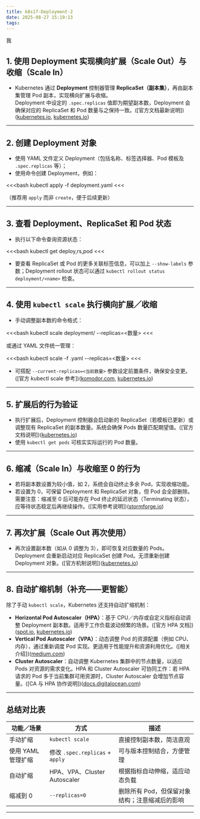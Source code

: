 ```yaml
---
title: k8s17-Deployment-2
date: 2025-08-27 15:19:13
tags:
---
```



我

## 1. 使用 Deployment 实现横向扩展（Scale Out）与收缩（Scale In）

- Kubernetes 通过 **Deployment** 控制器管理 **ReplicaSet（副本集）**，再由副本集管理 Pod 副本，实现横向扩展与收缩。  
  Deployment 中设定的 `.spec.replicas` 值即为期望副本数，Deployment 会确保对应的 ReplicaSet 和 Pod 数量与之保持一致。([官方文档最新说明])([kubernetes.io](https://kubernetes.io/docs/reference/kubectl/generated/kubectl_scale/?utm_source=chatgpt.com), [kubernetes.io](https://kubernetes.io/docs/concepts/workloads/controllers/deployment/?utm_source=chatgpt.com))

---

## 2. 创建 Deployment 对象

- 使用 YAML 文件定义 Deployment（包括名称、标签选择器、Pod 模板及 `.spec.replicas` 等）；
- 使用命令创建 Deployment，例如：

<<<bash
kubectl apply -f deployment.yaml
<<<

（推荐用 `apply` 而非 `create`，便于后续更新）

---

## 3. 查看 Deployment、ReplicaSet 和 Pod 状态

- 执行以下命令查询资源状态：

<<<bash
kubectl get deploy,rs,pod
<<<

- 要查看 ReplicaSet 或 Pod 的更多关联标签信息，可以加上 `--show-labels` 参数；Deployment rollout 状态可以通过 `kubectl rollout status deployment/<name>` 检查。

---

## 4. 使用 `kubectl scale` 执行横向扩展／收缩

- 手动调整副本数的命令格式：

<<<bash
kubectl scale deployment/<deployment-name> --replicas=<数量>
<<<

或通过 YAML 文件统一管理：

<<<bash
kubectl scale -f <filename>.yaml --replicas=<数量>
<<<

- 可搭配 `--current-replicas=<当前数量>` 参数设定前置条件，确保安全变更。([官方 kubectl scale 参考])([komodor.com](https://komodor.com/learn/kubectl-scale-deployment-the-basics-and-a-quick-tutorial/?utm_source=chatgpt.com), [kubernetes.io](https://kubernetes.io/docs/reference/kubectl/generated/kubectl_scale/?utm_source=chatgpt.com))

---

## 5. 扩展后的行为验证

- 执行扩展后，Deployment 控制器会启动新的 ReplicaSet（若模板已更新）或调整现有 ReplicaSet 的副本数量。系统会确保 Pods 数量匹配期望值。([官方文档说明])([kubernetes.io](https://kubernetes.io/docs/concepts/workloads/controllers/deployment/?utm_source=chatgpt.com))
- 使用 `kubectl get pods` 可核实实际运行的 Pod 数量。

---

## 6. 缩减（Scale In）与收缩至 0 的行为

- 若将副本数设置为较小值，如 2，系统会自动终止多余 Pod，实现收缩功能。
- 若设置为 0，可保留 Deployment 和 ReplicaSet 对象，但 Pod 会全部删除。需要注意：缩减至 0 后可能存在 Pod 终止的延迟状态（Terminating 状态），应等待状态稳定后再继续操作。([实用参考说明])([stormforge.io](https://www.stormforge.io/kubernetes-autoscaling/kubectl-scale-deployment-to-0/?utm_source=chatgpt.com))

---

## 7. 再次扩展（Scale Out 再次使用）

- 再次设置副本数（如从 0 调整为 3），即可恢复对应数量的 Pods。Deployment 会重新启动对应 ReplicaSet 创建 Pod。无须重新创建 Deployment 对象。([官方机制说明])([kubernetes.io](https://kubernetes.io/docs/concepts/workloads/controllers/deployment/?utm_source=chatgpt.com))

---

## 8. 自动扩缩机制（补充——更智能）

除了手动 `kubectl scale`，Kubernetes 还支持自动扩缩机制：

- **Horizontal Pod Autoscaler（HPA）**：基于 CPU／内存或自定义指标自动调整 Deployment 副本数。适用于工作负载波动频繁的场景。([官方 HPA 文档])([spot.io](https://spot.io/resources/kubernetes-architecture/kubernetes-hpa-the-basics-and-a-quick-tutorial/?utm_source=chatgpt.com), [kubernetes.io](https://kubernetes.io/docs/tasks/run-application/horizontal-pod-autoscale/?utm_source=chatgpt.com))
- **Vertical Pod Autoscaler（VPA）**：动态调整 Pod 的资源配置（例如 CPU、内存），通过重新调度 Pod 实现。更适用于性能提升和资源利用优化。([相关介绍])([medium.com](https://medium.com/%40muppedaanvesh/a-hands-on-guide-to-kubernetes-horizontal-vertical-pod-autoscalers-%EF%B8%8F-58903382ef71?utm_source=chatgpt.com))
- **Cluster Autoscaler**：自动调整 Kubernetes 集群中的节点数量，以适应 Pods 对资源的需求变化。HPA 和 Cluster Autoscaler 可协同工作：若 HPA 请求的 Pod 多于当前集群可用资源时，Cluster Autoscaler 会增加节点容量。([CA 与 HPA 协作说明])([docs.digitalocean.com](https://docs.digitalocean.com/products/kubernetes/how-to/set-up-autoscaling/?utm_source=chatgpt.com))

---

## 总结对比表

| 功能／场景         | 方式                             | 描述 |
|------------------|----------------------------------|------|
| 手动扩缩         | `kubectl scale`                   | 直接控制副本数，简洁直观 |
| 使用 YAML 管理扩缩 | 修改 `.spec.replicas` + `apply`   | 可与版本控制结合，方便管理 |
| 自动扩缩         | HPA、VPA、Cluster Autoscaler      | 根据指标自动伸缩，适应动态负载 |
| 缩减到 0         | `--replicas=0`                    | 删除所有 Pod，但保留对象结构；注意缩减后的影响 |

---
